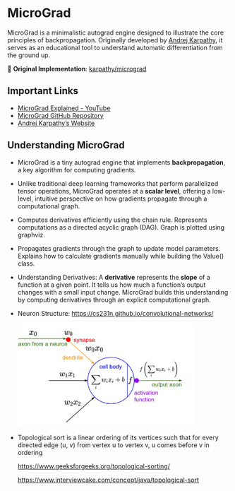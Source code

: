 # MicroGrad  

MicroGrad is a minimalistic autograd engine designed to illustrate the core principles of backpropagation. Originally developed by [Andrej Karpathy](https://karpathy.ai/), it serves as an educational tool to understand automatic differentiation from the ground up.  

🔗 **Original Implementation**: [karpathy/micrograd](https://github.com/karpathy/micrograd)  

## Important Links  

- [MicroGrad Explained - YouTube](https://www.youtube.com/watch?v=VMj-3S1tku0)  
- [MicroGrad GitHub Repository](https://github.com/karpathy/micrograd)  
- [Andrej Karpathy’s Website](https://karpathy.ai/)  

## Understanding MicroGrad  

- MicroGrad is a tiny autograd engine that implements **backpropagation**, a key algorithm for computing gradients. 
- Unlike traditional deep learning frameworks that perform parallelized tensor operations, MicroGrad operates at a **scalar level**, offering a low-level, intuitive perspective on how gradients propagate through a computational graph.  
- Computes derivatives efficiently using the chain rule. Represents computations as a directed acyclic graph (DAG).  Graph is plotted using graphviz.
- Propagates gradients through the graph to update model parameters.  Explains how to calculate gradients manually while building the Value() class. 
- Understanding Derivatives: A **derivative** represents the **slope** of a function at a given point. It tells us how much a function’s output changes with a small input change. MicroGrad builds this understanding by computing derivatives through an explicit computational graph.

- Neuron Structure: 
https://cs231n.github.io/convolutional-networks/

    <img src="images/neuron.png" alt="Neuron" width="400"/>   

- Topological sort is a linear ordering of its vertices such that for every directed edge (u, v) from vertex u to vertex v, u comes before v in ordering

    https://www.geeksforgeeks.org/topological-sorting/

    https://www.interviewcake.com/concept/java/topological-sort
